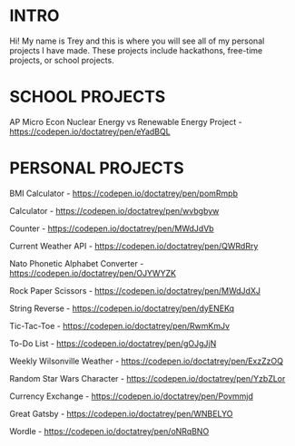 # INTRO


Hi! My name is Trey and this is where you will see all of my personal projects I have made. These projects include hackathons, free-time projects, or school projects. 

# SCHOOL PROJECTS


AP Micro Econ Nuclear Energy vs Renewable Energy Project - https://codepen.io/doctatrey/pen/eYadBQL


# PERSONAL PROJECTS


BMI Calculator - https://codepen.io/doctatrey/pen/pomRmpb

Calculator - https://codepen.io/doctatrey/pen/wvbgbyw

Counter - https://codepen.io/doctatrey/pen/MWdJdVb

Current Weather API - https://codepen.io/doctatrey/pen/QWRdRry

Nato Phonetic Alphabet Converter - https://codepen.io/doctatrey/pen/OJYWYZK

Rock Paper Scissors - https://codepen.io/doctatrey/pen/MWdJdXJ

String Reverse - https://codepen.io/doctatrey/pen/dyENEKq

Tic-Tac-Toe - https://codepen.io/doctatrey/pen/RwmKmJv

To-Do List - https://codepen.io/doctatrey/pen/gOJgJjN

Weekly Wilsonville Weather - https://codepen.io/doctatrey/pen/ExzZzOQ

Random Star Wars Character - https://codepen.io/doctatrey/pen/YzbZLor

Currency Exchange - https://codepen.io/doctatrey/pen/Povmmjd

Great Gatsby - https://codepen.io/doctatrey/pen/WNBELYO

Wordle - https://codepen.io/doctatrey/pen/oNRqBNO
